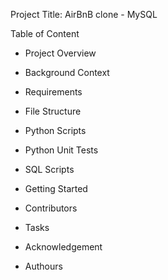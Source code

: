 Project Title: AirBnB clone - MySQL

Table of Content

- Project Overview

- Background Context

- Requirements

- File Structure

- Python Scripts

- Python Unit Tests

- SQL Scripts

- Getting Started

- Contributors

- Tasks

- Acknowledgement

- Authours
